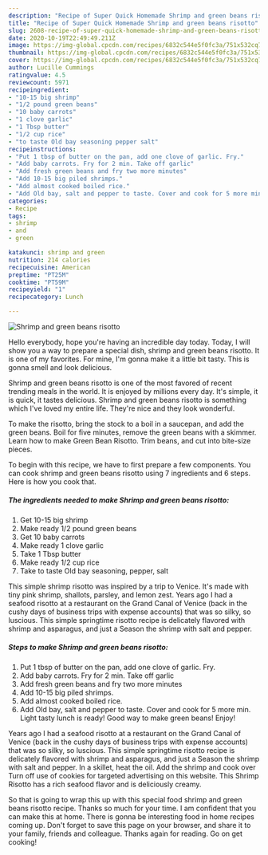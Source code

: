 ```yaml
---
description: "Recipe of Super Quick Homemade Shrimp and green beans risotto"
title: "Recipe of Super Quick Homemade Shrimp and green beans risotto"
slug: 2608-recipe-of-super-quick-homemade-shrimp-and-green-beans-risotto
date: 2020-10-19T22:49:49.211Z
image: https://img-global.cpcdn.com/recipes/6832c544e5f0fc3a/751x532cq70/shrimp-and-green-beans-risotto-recipe-main-photo.jpg
thumbnail: https://img-global.cpcdn.com/recipes/6832c544e5f0fc3a/751x532cq70/shrimp-and-green-beans-risotto-recipe-main-photo.jpg
cover: https://img-global.cpcdn.com/recipes/6832c544e5f0fc3a/751x532cq70/shrimp-and-green-beans-risotto-recipe-main-photo.jpg
author: Lucille Cummings
ratingvalue: 4.5
reviewcount: 5971
recipeingredient:
- "10-15 big shrimp"
- "1/2 pound green beans"
- "10 baby carrots"
- "1 clove garlic"
- "1 Tbsp butter"
- "1/2 cup rice"
- "to taste Old bay seasoning pepper salt"
recipeinstructions:
- "Put 1 tbsp of butter on the pan, add one clove of garlic. Fry."
- "Add baby carrots. Fry for 2 min. Take off garlic"
- "Add fresh green beans and fry two more minutes"
- "Add 10-15 big piled shrimps."
- "Add almost cooked boiled rice."
- "Add Old bay, salt and pepper to taste. Cover and cook for 5 more min. Light tasty lunch is ready! Good way to make green beans! Enjoy!"
categories:
- Recipe
tags:
- shrimp
- and
- green

katakunci: shrimp and green 
nutrition: 214 calories
recipecuisine: American
preptime: "PT25M"
cooktime: "PT59M"
recipeyield: "1"
recipecategory: Lunch

---
```



![Shrimp and green beans risotto](https://img-global.cpcdn.com/recipes/6832c544e5f0fc3a/751x532cq70/shrimp-and-green-beans-risotto-recipe-main-photo.jpg)

Hello everybody, hope you're having an incredible day today. Today, I will show you a way to prepare a special dish, shrimp and green beans risotto. It is one of my favorites. For mine, I'm gonna make it a little bit tasty. This is gonna smell and look delicious.

Shrimp and green beans risotto is one of the most favored of recent trending meals in the world. It is enjoyed by millions every day. It's simple, it is quick, it tastes delicious. Shrimp and green beans risotto is something which I've loved my entire life. They're nice and they look wonderful.

To make the risotto, bring the stock to a boil in a saucepan, and add the green beans. Boil for five minutes, remove the green beans with a skimmer. Learn how to make Green Bean Risotto. Trim beans, and cut into bite-size pieces.


To begin with this recipe, we have to first prepare a few components. You can cook shrimp and green beans risotto using 7 ingredients and 6 steps. Here is how you cook that.

<!--inarticleads1-->

##### The ingredients needed to make Shrimp and green beans risotto:

1. Get 10-15 big shrimp
1. Make ready 1/2 pound green beans
1. Get 10 baby carrots
1. Make ready 1 clove garlic
1. Take 1 Tbsp butter
1. Make ready 1/2 cup rice
1. Take to taste Old bay seasoning, pepper, salt


This simple shrimp risotto was inspired by a trip to Venice. It&#39;s made with tiny pink shrimp, shallots, parsley, and lemon zest. Years ago I had a seafood risotto at a restaurant on the Grand Canal of Venice (back in the cushy days of business trips with expense accounts) that was so silky, so luscious. This simple springtime risotto recipe is delicately flavored with shrimp and asparagus, and just a Season the shrimp with salt and pepper. 

<!--inarticleads2-->

##### Steps to make Shrimp and green beans risotto:

1. Put 1 tbsp of butter on the pan, add one clove of garlic. Fry.
1. Add baby carrots. Fry for 2 min. Take off garlic
1. Add fresh green beans and fry two more minutes
1. Add 10-15 big piled shrimps.
1. Add almost cooked boiled rice.
1. Add Old bay, salt and pepper to taste. Cover and cook for 5 more min. Light tasty lunch is ready! Good way to make green beans! Enjoy!


Years ago I had a seafood risotto at a restaurant on the Grand Canal of Venice (back in the cushy days of business trips with expense accounts) that was so silky, so luscious. This simple springtime risotto recipe is delicately flavored with shrimp and asparagus, and just a Season the shrimp with salt and pepper. In a skillet, heat the oil. Add the shrimp and cook over Turn off use of cookies for targeted advertising on this website. This Shrimp Risotto has a rich seafood flavor and is deliciously creamy. 

So that is going to wrap this up with this special food shrimp and green beans risotto recipe. Thanks so much for your time. I am confident that you can make this at home. There is gonna be interesting food in home recipes coming up. Don't forget to save this page on your browser, and share it to your family, friends and colleague. Thanks again for reading. Go on get cooking!

